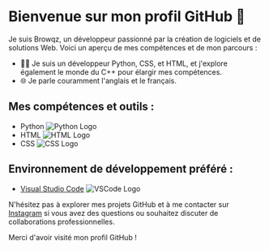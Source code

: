 # Bienvenue sur mon profil GitHub 👋

Je suis Browqz, un développeur passionné par la création de logiciels et de solutions Web. Voici un aperçu de mes compétences et de mon parcours :

- 👨‍💻 Je suis un développeur Python, CSS, et HTML, et j'explore également le monde du C++ pour élargir mes compétences.
- 🌐 Je parle couramment l'anglais et le français.

## Mes compétences et outils :

- Python ![Python Logo](https://www.python.org/static/community_logos/python-logo.png)
- HTML ![HTML Logo](https://www.w3.org/html/logo/downloads/HTML5_Logo_512.png)
- CSS ![CSS Logo](https://www.w3.org/Style/CSS/logos/VDG/css3-logo-100.png)

## Environnement de développement préféré :

- [Visual Studio Code](https://code.visualstudio.com/) ![VSCode Logo](https://code.visualstudio.com/assets/branding/app-icon.png)

N'hésitez pas à explorer mes projets GitHub et à me contacter sur [Instagram](https://www.instagram.com/wssm.qlf/) si vous avez des questions ou souhaitez discuter de collaborations professionnelles.

Merci d'avoir visité mon profil GitHub !
